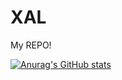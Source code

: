 # XAL
My REPO!

[![Anurag's GitHub stats](https://github-readme-stats.vercel.app/api?username=XAL-XAL)](https://github.com/anuraghazra/github-readme-stats)

